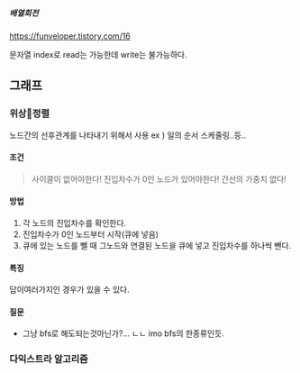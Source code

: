 ##### 배열회전
https://funveloper.tistory.com/16

문자열 index로 read는 가능한데 write는 불가능하다.
## 그래프
### 위상정렬
노드간의 선후관계를 나타내기 위해서 사용
ex ) 일의 순서 스케줄링..등..
#### 조건
> 사이클이 없어야한다!
> 진입차수가 0인 노드가 있어야한다!
> 간선의 가중치 없다!
#### 방법
1. 각 노드의 진입차수를 확인한다.
2. 진입차수가 0인 노드부터 시작(큐에 넣음)
3. 큐에 있는 노드를 뺄 때 그노드와 연결된 노드을 큐에 넣고 진입차수를 하나씩 뺀다. 
#### 특징
답이여러가지인 경우가 있을 수 있다.
#### 질문
- 그냥 bfs로 해도되는것아닌가?... ㄴㄴ imo bfs의 한종류인듯.

### 다익스트라 알고리즘
